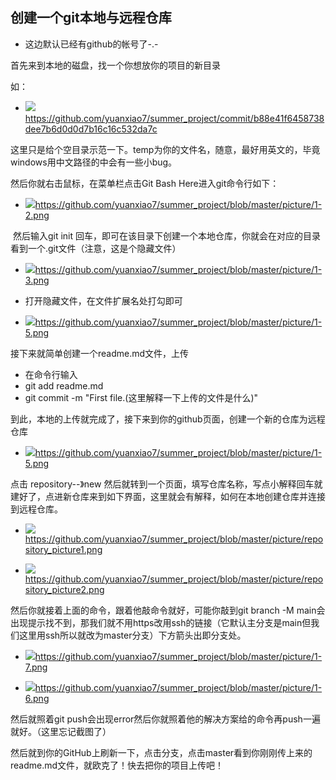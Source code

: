 ## 创建一个git本地与远程仓库

- 这边默认已经有github的帐号了-.-

首先来到本地的磁盘，找一个你想放你的项目的新目录

如：

- ![](D:\summer_assessment\picture\1-1.png)https://github.com/yuanxiao7/summer_project/commit/b88e41f6458738dee7b6d0d0d7b16c16c532da7c

这里只是给个空目录示范一下。temp为你的文件名，随意，最好用英文的，毕竟windows用中文路径的中会有一些小bug。

然后你就右击鼠标，在菜单栏点击Git Bash Here进入git命令行如下：

- ![](D:\summer_assessment\picture\1-2.png)https://github.com/yuanxiao7/summer_project/blob/master/picture/1-2.png

​	然后输入git init 回车，即可在该目录下创建一个本地仓库，你就会在对应的目录看到一个.git文件（注意，这是个隐藏文件）

- ![](D:\summer_assessment\picture\1-3.png)https://github.com/yuanxiao7/summer_project/blob/master/picture/1-3.png

- 打开隐藏文件，在文件扩展名处打勾即可
- ![](D:\summer_assessment\picture\1-4.png)https://github.com/yuanxiao7/summer_project/blob/master/picture/1-5.png

接下来就简单创建一个readme.md文件，上传

- 在命令行输入
- git add readme.md
- git commit -m "First file.(这里解释一下上传的文件是什么)"

到此，本地的上传就完成了，接下来到你的github页面，创建一个新的仓库为远程仓库

- ![](D:\summer_assessment\picture\1-5.png)https://github.com/yuanxiao7/summer_project/blob/master/picture/1-5.png

点击 repository--》new 然后就转到一个页面，填写仓库名称，写点小解释回车就建好了，点进新仓库来到如下界面，这里就会有解释，如何在本地创建仓库并连接到远程仓库。

- ![](D:\summer_assessment\picture\repository_picture1.png)https://github.com/yuanxiao7/summer_project/blob/master/picture/repository_picture1.png

- ![](D:\summer_assessment\picture\repository_picture2.png)https://github.com/yuanxiao7/summer_project/blob/master/picture/repository_picture2.png

然后你就接着上面的命令，跟着他敲命令就好，可能你敲到git branch -M main会出现提示找不到，那我们就不用https改用ssh的链接（它默认主分支是main但我们这里用ssh所以就改为master分支）下方箭头出即分支处。

- ![](D:\summer_assessment\picture\1-7.png)https://github.com/yuanxiao7/summer_project/blob/master/picture/1-7.png

- ![](D:\summer_assessment\picture\1-6.png)https://github.com/yuanxiao7/summer_project/blob/master/picture/1-6.png

然后就照着git push会出现error然后你就照着他的解决方案给的命令再push一遍就好。（这里忘记截图了）

然后就到你的GitHub上刷新一下，点击分支，点击master看到你刚刚传上来的readme.md文件，就欧克了！快去把你的项目上传吧！

